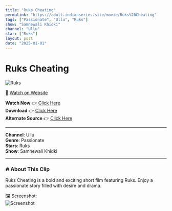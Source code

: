 ```yaml
---
title: "Ruks Cheating"
permalink: "https://adult.indianseries.site/movie/Ruks%20Cheating"
tags: ["Passionate", "Ullu", "Ruks"]
show: "Samnewali Khidki"
channel: "Ullu"
star: ["Ruks"]
layout: post
date: "2025-01-01"
---
```


# Ruks Cheating

![Ruks](https://shorts.desisins.com/wp-content/uploads/2024/03/Ruks-1.jpg)

🔗 [Watch on Website](https://adult.indianseries.site/movie/Ruks%20Cheating)

**Watch Now** 👉 [Click Here](https://adult.indianseries.site/movie/Ruks%20Cheating)  
**Download** 👉 [Click Here](https://adult.indianseries.site/movie/Ruks%20Cheating)  
**Alternate Source** 👉 [Click Here](https://adult.indianseries.site/movie/Ruks%20Cheating)

---

**Channel**: Ullu  
**Genre**: Passionate  
**Stars**: Ruks  
**Show**: Samnewali Khidki

---

### 🔥 About This Clip

Ruks Cheating is a bold and exciting short film featuring Ruks. Enjoy a passionate story filled with desire and drama.
 
🖼️ Screenshot:  
![Screenshot](https://shorts.desisins.com/wp-content/uploads/2024/03/Ruks-1.jpg)
